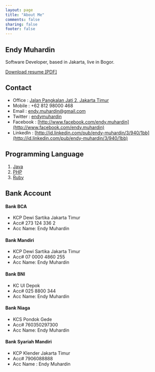 ```yaml
---
layout: page
title: "About Me"
comments: false
sharing: false
footer: false
---
```


## Endy Muhardin ##

Software Developer, based in Jakarta, live in Bogor.

[Download resume [PDF]](https://dl.dropbox.com/u/162740/resume-endy-en.pdf)


## Contact

  * Office : [Jalan Pangkalan Jati 2, Jakarta Timur](http://goo.gl/maps/np9gj)
  * Mobile : +62 812 98000 468
  * Email : [endy.muhardin@gmail.com](mailto:endy.muhardin@gmail.com)
  * Twitter : [endymuhardin](http://twitter.com/endymuhardin)
  * Facebook : [http://www.facebook.com/endy.muhardin](http://www.facebook.com/endy.muhardin)
  * LinkedIn : [http://id.linkedin.com/pub/endy-muhardin/3/940/1bb](http://id.linkedin.com/pub/endy-muhardin/3/940/1bb)

## Programming Language
  1. [Java](http://java.sun.com)
  2. [PHP](http://id.php.net)
  3. [Ruby](http://www.ruby-lang.org)


## Bank Account

#### Bank BCA

  * KCP Dewi Sartika Jakarta Timur
  * Acc# 273 124 336 2
  * Acc Name: Endy Muhardin

#### Bank Mandiri

  * KCP Dewi Sartika Jakarta Timur
  * Acc# 07 0000 4860 255
  * Acc Name: Endy Muhardin

#### Bank BNI

  * KC UI Depok
  * Acc# 025 8800 344
  * Acc Name: Endy Muhardin

#### Bank Niaga

  * KCS Pondok Gede
  * Acc# 760350297300 
  * Acc Name: Endy Muhardin

#### Bank Syariah Mandiri

  * KCP Klender Jakarta Timur
  * Acc# 7906088888
  * Acc Name : Endy Muhardin

